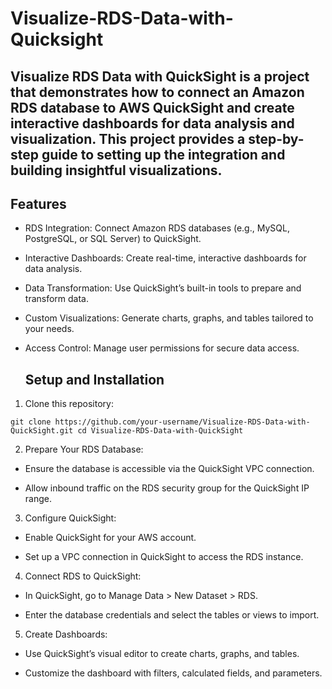 # Visualize-RDS-Data-with-Quicksight

## Visualize RDS Data with QuickSight is a project that demonstrates how to connect an Amazon RDS database to AWS QuickSight and create interactive dashboards for data analysis and visualization. This project provides a step-by-step guide to setting up the integration and building insightful visualizations.

## Features

* RDS Integration: Connect Amazon RDS databases (e.g., MySQL, PostgreSQL, or SQL Server) to QuickSight.

* Interactive Dashboards: Create real-time, interactive dashboards for data analysis.

* Data Transformation: Use QuickSight’s built-in tools to prepare and transform data.

* Custom Visualizations: Generate charts, graphs, and tables tailored to your needs.

* Access Control: Manage user permissions for secure data access.

  ## Setup and Installation

1. Clone this repository:

`git clone https://github.com/your-username/Visualize-RDS-Data-with-QuickSight.git
cd Visualize-RDS-Data-with-QuickSight`

2. Prepare Your RDS Database:

* Ensure the database is accessible via the QuickSight VPC connection.

* Allow inbound traffic on the RDS security group for the QuickSight IP range.

3. Configure QuickSight:

* Enable QuickSight for your AWS account.

* Set up a VPC connection in QuickSight to access the RDS instance.

4. Connect RDS to QuickSight:

* In QuickSight, go to Manage Data > New Dataset > RDS.

* Enter the database credentials and select the tables or views to import.

5. Create Dashboards:

* Use QuickSight’s visual editor to create charts, graphs, and tables.

* Customize the dashboard with filters, calculated fields, and parameters.
